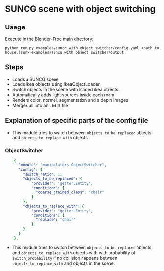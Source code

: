 # SUNCG scene with object switching

## Usage

Execute in the Blender-Proc main directory:

```
python run.py examples/suncg_with_object_switcher/config.yaml <path to house.json> examples/suncg_with_object_switcher/output
```

## Steps

* Loads a SUNCG scene
* Loads ikea objects using IkeaObjectLoader
* Switch objects in the scene with loaded ikea objects
* Automatically adds light sources inside each room
* Renders color, normal, segmentation and a depth images
* Merges all into an `.hdf5` file

## Explanation of specific parts of the config file


* This module tries to switch between `objects_to_be_replaced` objects and `objects_to_replace_with` objects


### ObjectSwitcher

```yaml
    {
      "module": "manipulators.ObjectSwitcher",
      "config": {
        "switch_ratio": 1,
        "objects_to_be_replaced": {
            "provider": "getter.Entity",
            "conditions": {
              "coarse_grained_class": "chair"
            }
        },
        "objects_to_replace_with": {
            "provider": "getter.Entity",
            "conditions": {
              "replace": "chair"
            }
        }
      }
    },
```

* This module tries to switch between `objects_to_be_replaced` objects and `objects_to_replace_with` objects with with probability of `switch_probability` if no collision happens between `objects_to_replace_with` and objects in the scene.
